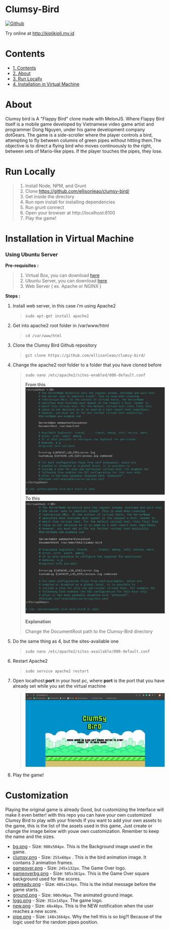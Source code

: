 # **Clumsy-Bird**

[![Github](https://img.shields.io/badge/Credit-Github-black)](https://github.com/ellisonleao/clumsy-bird)

Try online at http://kiplikipli.my.id

# Contents

- [1. Contents](#contents)
- [2. About](#about)
- [3. Run Locally](#run-locally)
- [4. Installation in Virtual Machine](#installation-in-virtual-machine)

# About
Clumsy bird is A "Flappy Bird" clone made with MelonJS. Where Flappy Bird itself is a mobile game developed by Vietnamese video game artist and programmer Dong Nguyen, under his game development company dotGears. The game is a side-scroller where the player controls a bird, attempting to fly between columns of green pipes without hitting them.The objective is to direct a flying bird who moves continuously to the right, between sets of Mario-like pipes. If the player touches the pipes, they lose.  

# Run Locally

> 1. Install Node, NPM, and Grunt
> 2. Clone https://github.com/ellisonleao/clumsy-bird/
> 3. Get inside the directory
> 4. Run npm install for installing dependencies
> 5. Run grunt connect
> 6. Open your browser at http://localhost:8100
> 7. Play the game!

# Installation in Virtual Machine

### Using Ubuntu Server

**Pre-requisites :**

> 1. Virtual Box, you can download [here](https://www.virtualbox.org/wiki/Downloads)
> 2. Ubuntu Server, you can download [here](https://ubuntu.com/download/server)
> 3. Web Server ( ex. Apache or NGINX )

**Steps :**

1. Install web server, in this case i'm using Apache2
   > `sudo apt-get install apache2`
2. Get into apache2 root folder in /var/www/html
   > `cd /var/www/html`
3. Clone the Clumsy Bird Github repository
   > `git clone https://github.com/ellisonleao/clumsy-bird/`
4. Change the apache2 root folder to a folder that you have cloned before
   > `sudo nano /etc/apache2/sites-enabled/000-default.conf`
   >
   > **From this**  
   > ![Before](Before.png)  
   > **To this**  
   > ![After](After.png)
   >
   > **Explanation**
   >
   > Change the DocumentRoot path to the Clumsy-Bird directory
5. Do the same thing as 4, but the sites-available one
   > `sudo nano /etc/apache2/sites-available/000-default.conf`
6. Restart Apache2
   > `sudo service apache2 restart`
7. Open localhost:**port** in your host pc, where **port** is the port that you have already set while you set the virtual machine
   > ![Game](Game.png)
8. Play the game!

# Customization
Playing the original game is already Good, but customizing the Interface will make it even better! with this repo you can have your own customized Clumsy Bird to play with your friends
If you want to add your own assets to the game, this is the list of the assets used in this game, Just create or change the image below with youw own customization. Rmember to keep the name and the sizes.

- [bg.png](https://raw.githubusercontent.com/ellisonleao/clumsy-bird/gh-pages/data/img/bg.png) - Size: `900x504px`. This is the Background image used in the game.
- [clumsy.png](https://raw.githubusercontent.com/ellisonleao/clumsy-bird/gh-pages/data/img/clumsy.png) - Size: `255x60px` . This is the bird animation image. It contains 3 animation frames.
- [gameover.png](https://raw.githubusercontent.com/ellisonleao/clumsy-bird/gh-pages/data/img/gameover.png) - Size: `245x132px`. The Game Over logo.
- [gameoverbg.png](https://raw.githubusercontent.com/ellisonleao/clumsy-bird/gh-pages/data/img/gameoverbg.png) - Size: `505x361px`. This is the Game Over square background used for the scores.
- [getready.png](https://raw.githubusercontent.com/ellisonleao/clumsy-bird/gh-pages/data/img/getready.png) - Size: `405x134px`. This is the initial message before the game starts.
- [ground.png](https://raw.githubusercontent.com/ellisonleao/clumsy-bird/gh-pages/data/img/ground.png) - Size: `900x96px`. The animated ground image.
- [logo.png](https://raw.githubusercontent.com/ellisonleao/clumsy-bird/gh-pages/data/img/logo.png) - Size: `351x145px`. The game logo.
- [new.png](https://raw.githubusercontent.com/ellisonleao/clumsy-bird/gh-pages/data/img/new.png) - Size: `48x48px`. This is the NEW notification when the user reaches a new score.
- [pipe.png](https://raw.githubusercontent.com/ellisonleao/clumsy-bird/gh-pages/data/img/pipe.png) - Size: `148x1664px`. Why the hell this is so big?! Because of the logic used for the random pipes position.
